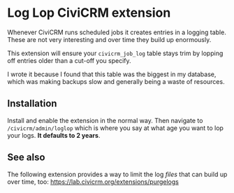 # Log Lop CiviCRM extension

Whenever CiviCRM runs scheduled jobs it creates entries in a logging table.
These are not very interesting and over time they build up enormously.

This extension will ensure your `civicrm_job_log` table stays trim by lopping
off entries older than a cut-off you specify.

I wrote it because I found that this table was the biggest in my database, which
was making backups slow and generally being a waste of resources.

## Installation

Install and enable the extension in the normal way. Then navigate to
`/civicrm/admin/loglop` which is where you say at what age you want to lop your
logs. **It defaults to 2 years**.

## See also

The following extension provides a way to limit the log *files* that can build up over time, too:
https://lab.civicrm.org/extensions/purgelogs
